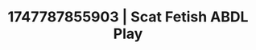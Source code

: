 ---
categories:
- Immersive erotica
- Morning passion
- Shadow kink
- Ebony
- Creative kink
image: /assets/images/1747787855903.jpg
layout: post
seo:
  description: Featured content with high-quality ABDL Play, Scat Fetish. HD images
    available.
  keywords: ABDL Play, Scat Fetish
  og_image: /assets/images/1747787855903.jpg
  schema_type: VisualArtwork
tags:
- '#1747787855903'
- ABDL Play
- Scat Fetish
title: 1747787855903 | Scat Fetish ABDL Play
---
